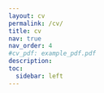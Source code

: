 ```yaml
---
layout: cv
permalink: /cv/
title: cv
nav: true
nav_order: 4
#cv_pdf: example_pdf.pdf
description: 
toc:
  sidebar: left
---
```

